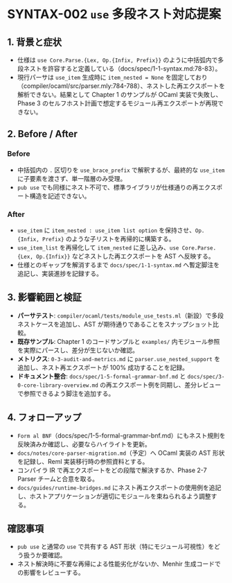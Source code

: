 # SYNTAX-002 `use` 多段ネスト対応提案

## 1. 背景と症状
- 仕様は `use Core.Parse.{Lex, Op.{Infix, Prefix}}` のように中括弧内で多段ネストを許容すると定義している（docs/spec/1-1-syntax.md:78-83）。  
- 現行パーサは `use_item` 生成時に `item_nested = None` を固定しており（compiler/ocaml/src/parser.mly:784-788）、ネストした再エクスポートを解析できない。結果として Chapter 1 のサンプルが OCaml 実装で失敗し、Phase 3 のセルフホスト計画で想定するモジュール再エクスポートが再現できない。

## 2. Before / After
### Before
- 中括弧内の `.` 区切りを `use_brace_prefix` で解釈するが、最終的な `use_item` に子要素を渡さず、単一階層のみ受理。  
- `pub use` でも同様にネスト不可で、標準ライブラリが仕様通りの再エクスポート構造を記述できない。

### After
- `use_item` に `item_nested : use_item list option` を保持させ、`Op.{Infix, Prefix}` のような子リストを再帰的に構築する。  
- `use_item_list` を再帰化して `item_nested` に差し込み、`use Core.Parse.{Lex, Op.{Infix}}` などネストした再エクスポートを AST へ反映する。  
- 仕様とのギャップを解消するまで `docs/spec/1-1-syntax.md` へ暫定脚注を追記し、実装進捗を記録する。

## 3. 影響範囲と検証
- **パーサテスト**: `compiler/ocaml/tests/module_use_tests.ml`（新設）で多段ネストケースを追加し、AST が期待通りであることをスナップショット比較。  
- **既存サンプル**: Chapter 1 のコードサンプルと `examples/` 内モジュール参照を実際にパースし、差分が生じないか確認。  
- **メトリクス**: `0-3-audit-and-metrics.md` に `parser.use_nested_support` を追加し、ネスト再エクスポートが 100% 成功することを記録。
- **ドキュメント整合**: `docs/spec/1-5-formal-grammar-bnf.md` と `docs/spec/3-0-core-library-overview.md` の再エクスポート例を同期し、差分レビューで参照できるよう脚注を追加する。

## 4. フォローアップ
- `Form al BNF`（docs/spec/1-5-formal-grammar-bnf.md）にもネスト規則を反映済みか確認し、必要ならハイライトを更新。  
- `docs/notes/core-parser-migration.md`（予定）へ OCaml 実装の AST 形状を記録し、Reml 実装移行時の参照資料とする。  
- コンパイラ IR で再エクスポートをどの段階で解決するか、Phase 2-7 Parser チームと合意を取る。
- `docs/guides/runtime-bridges.md` にネスト再エクスポートの使用例を追記し、ホストアプリケーションが適切にモジュールを束ねられるよう調整する。

## 確認事項
- `pub use` と通常の `use` で共有する AST 形状（特にモジュール可視性）をどう扱うか要確認。  
- ネスト解決時に不要な再帰による性能劣化がないか、Menhir 生成コードでの影響をレビューする。
